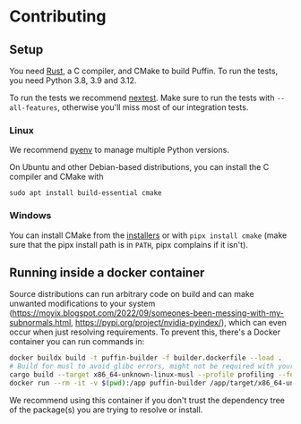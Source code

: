 # Contributing

## Setup

You need [Rust](https://rustup.rs/), a C compiler, and CMake to build Puffin. To run the tests, you need Python 3.8, 3.9 and 3.12.

To run the tests we recommend [nextest](https://nexte.st/). Make sure to run the tests with `--all-features`, otherwise you'll miss most of our integration tests.

### Linux

We recommend [pyenv](https://github.com/pyenv/pyenv) to manage multiple Python versions.

On Ubuntu and other Debian-based distributions, you can install the C compiler and CMake with

```shell
sudo apt install build-essential cmake
```

### Windows

You can install CMake from the [installers](https://cmake.org/download/) or with `pipx install cmake` (make sure that the pipx install path is in `PATH`, pipx complains if it isn't).

## Running inside a docker container

Source distributions can run arbitrary code on build and can make unwanted modifications to your system (https://moyix.blogspot.com/2022/09/someones-been-messing-with-my-subnormals.html, https://pypi.org/project/nvidia-pyindex/), which can even occur when just resolving requirements. To prevent this, there's a Docker container you can run commands in:

```bash
docker buildx build -t puffin-builder -f builder.dockerfile --load .
# Build for musl to avoid glibc errors, might not be required with your OS version
cargo build --target x86_64-unknown-linux-musl --profile profiling --features vendored-openssl
docker run --rm -it -v $(pwd):/app puffin-builder /app/target/x86_64-unknown-linux-musl/profiling/puffin-dev resolve-many --cache-dir /app/cache-docker /app/scripts/popular_packages/pypi_10k_most_dependents.txt
```

We recommend using this container if you don't trust the dependency tree of the package(s) you are trying to resolve or install. 
